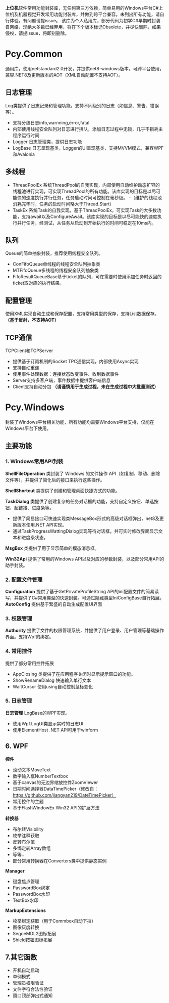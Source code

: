 **上位机**软件常用功能封装库，无任何第三方依赖，简单易用的Windows平台C#上位机及机器视觉开发常用功能封装库，并做到跨平台兼容。未列出所有功能，请自行体验。有问题请提issue。
该库为个人私用库，部分代码为初学C#早期时封装自网络，现绝大多数已经弃用，将在下个版本标记Obsolete，并尽快删除，如果侵权，请提issue，将即刻删除。

# Pcy.Common
通用库，使用netstandard2.0开发，并提供net8-windows版本，可跨平台使用，兼容.NET8及更新版本的AOT（XML自动配置不支持AOT）。

## 日志管理
Log类提供了日志记录和管理功能，支持不同级别的日志（如信息、警告、错误等）。
- 支持分级日志info,warnning,error,fatal
- 内部使用线程安全队列对日志进行排队，添加日志过程中无锁，几乎不损耗主程序运行时间
- Logger 日志管理类，提供日志功能
- LogBase 日志呈现基类，Logger的UI呈现基类，支持MVVM模式，兼容WPF和Avalonia

## 多线程
- ThreadPoolEx 系统ThreadPool的自我实现，内部使用自动维护动态扩容的线程池进行实现，可实现ThreadPool的所有功能。该库实现的目标是以尽可能快的速度执行并行任务，任务启动时间可控制在毫秒级。
  -（维护的线程池消耗完毕时，任务的启动时间略大于Thread.Start）
- TaskEx 系统Task的自我实现，基于ThreadPoolEx，可实现Task的大多数功能，支持await以及ConfigureAwait。该库实现的目标是以尽可能快的速度执行并行任务，经测试，从任务从启动到开始执行的时间可稳定在10ms内。

## 队列
Queue的简单抽象封装，推荐使用线程安全队列。
- ConFifoQueue单线程的线程安全队列抽象类
- MTFifoQueue多线程的线程安全队列抽象类
- FifoResultQueueBase基于ticket的队列，可在需要时使用添加任务时返回的ticket取对应的执行结果。

## 配置管理
使用XML实现自动生成和保存配置，支持常用类型的保存，支持List数据保存。**（基于反射，不支持AOT）**

## TCP通信
TCPClient和TCPServer
- 提供基于订阅机制的Socket TPC通信实现，内部使用Async实现
- 支持自动重连
- 使用事件处理数据：连接状态改变事件、收到数据事件
- Server支持多客户端，事件数据中提供客户端信息
- Client支持自动分包 **（请谨慎用于生成过程，未在生成过程中大批量测试）**

# Pcy.Windows
封装了Windows平台相关功能，所有功能均需要Windows平台支持，仅能在Windows平台下使用。

## 主要功能

### 1. Windows常用API封装

**ShellFileOperation** 类封装了 Windows 的文件操作 API（如复制、移动、删除文件等），并提供了简化后的接口来执行这些操作。

**ShellShortcut** 类提供了创建和管理桌面快捷方式的功能。

**TaskDialog** 类提供了创建复杂的任务对话框的功能，支持自定义按钮、单选按钮、超链接、进度条等。
- 提供了简易接口可快速实现类MessageBox形式的高级对话框弹出，net8及更新版本使用.NET API实现。
- 通过TaskProgressWattingDialog实现等待对话框，并可实时修改界面显示文本和进度条状态。

**MsgBox** 类提供了用于显示简单的模态消息框。

**Win32Api** 提供了常用的Windows API以及对应的参数封装，以及部分常用API的助手封装。

### 2. 配置文件管理

**Configuration** 提供了基于GetPrivateProfileString API的ini配置文件的简易读写，并提供了C#常用类型的快速封装。可通过隐藏类型IniConfigBase<T>自行拓展。
**AutoConfig** 提供基于繁盛的自动生成配置UI界面

### 3. 权限管理
**Authority** 提供了文件的权限管理系统，并提供了用户登录、用户管理等基础操作界面。支持Wpf的绑定。

### 4. 常用控件
提供了部分常用控件拓展
- AppClosing 类提供了在应用程序关闭时显示提示窗口的功能。
- ShowRenameDialog 快速输入单行文本
- WaitCursor 使用using自动控制鼠标变化

### 5. 日志管理

**日志管理** LogBase的WPF实现。
- 使用Wpf.LogUI类显示实时的日志UI
- 使用ElementHost .NET API可用于winform

## 6. WPF

**控件**
- 滚动文本MoveText
- 数字输入框NumberTextbox
- 基于canvas的无边界缩放控件ZoomViewer
- 日期时间选择器DataTimePicker（修改自：https://github.com/jiangyan219/DateTimePicker）
- 常用控件的主题
- 基于FlashWindowEx Win32 API的扩展方法
  
**转换器**
- 布尔转Visibility
- 枚举注释获取
- 反转布尔值
- 多绑定转Array数组
- 等等..
- 部分常用转换器在Converters类中提供静态实例

**Manager**
- 键盘焦点管理
- PasswordBox绑定
- PasswordBox水印
- TextBox水印

**MarkupExtensions**
- 枚举绑定获取（用于Commbox自动下拉）
- 图像灰度转换
- SegoeMDL2图标拓展
- Shield按钮图标拓展

## 7.其它函数
- 开机自动启动
- 单例模式
- 管理员权限验证
- 文件字符合法性验证
- 窗口顶部弹出式通知
